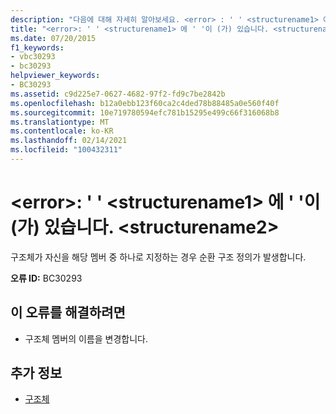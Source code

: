 ```yaml
---
description: "다음에 대해 자세히 알아보세요. <error> : ' ' <structurename1> 에 ' <structurename2> ' 포함"
title: "<error>: ' ' <structurename1> 에 ' '이 (가) 있습니다. <structurename2>"
ms.date: 07/20/2015
f1_keywords:
- vbc30293
- bc30293
helpviewer_keywords:
- BC30293
ms.assetid: c9d225e7-0627-4682-97f2-fd9c7be2842b
ms.openlocfilehash: b12a0ebb123f60ca2c4ded78b88485a0e560f40f
ms.sourcegitcommit: 10e719780594efc781b15295e499c66f316068b8
ms.translationtype: MT
ms.contentlocale: ko-KR
ms.lasthandoff: 02/14/2021
ms.locfileid: "100432311"
---
```

# <a name="error-structurename1-contains-structurename2"></a>\<error>: ' ' \<structurename1> 에 ' '이 (가) 있습니다. \<structurename2>

구조체가 자신을 해당 멤버 중 하나로 지정하는 경우 순환 구조 정의가 발생합니다.  
  
 **오류 ID:** BC30293  
  
## <a name="to-correct-this-error"></a>이 오류를 해결하려면  
  
- 구조체 멤버의 이름을 변경합니다.  
  
## <a name="see-also"></a>추가 정보

- [구조체](../programming-guide/language-features/data-types/structures.md)
